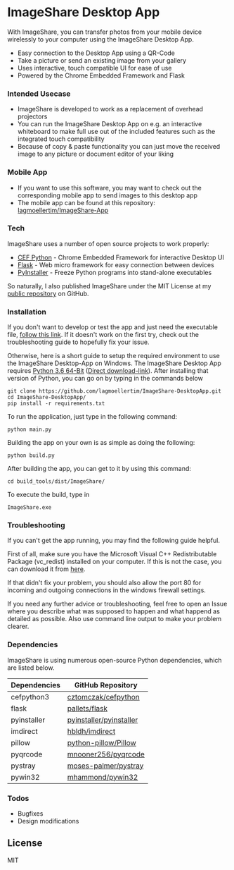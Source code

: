 # ImageShare Desktop App
With ImageShare, you can transfer photos from your mobile device wirelessly to your computer using the ImageShare Desktop App.

  - Easy connection to the Desktop App using a QR-Code
  - Take a picture or send an existing image from your gallery
  - Uses interactive, touch compatible UI for ease of use
  - Powered by the Chrome Embedded Framework and Flask
### Intended Usecase

  - ImageShare is developed to work as a replacement of overhead projectors
  - You can run the ImageShare Desktop App on e.g. an interactive whiteboard to make full use out of the included features such as the integrated touch compatibility
  - Because of copy & paste functionality you can just move the received image to any picture or document editor of your liking

### Mobile App
  - If you want to use this software, you may want to check out the corresponding mobile app to send images to this desktop app
  - The mobile app can be found at this repository: [lagmoellertim/ImageShare-App](https://github.com/lagmoellertim/ImageShare-App)
### Tech

ImageShare uses a number of open source projects to work properly:

* [CEF Python](https://github.com/cztomczak/cefpython) - Chrome Embedded Framework for interactive Desktop UI
* [Flask](https://github.com/pallets/flask) - Web micro framework for easy connection between devices
* [PyInstaller](https://github.com/pyinstaller/pyinstaller) - Freeze Python programs into stand-alone executables

So naturally, I also published ImageShare under the MIT License at my [public repository](https://github.com/lagmoellertim/ImageShare-DesktopApp)
 on GitHub.

### Installation

If you don't want to develop or test the app and just need the executable file, [follow this link](https://github.com/lagmoellertim/ImageShare-DesktopApp/releases). If it doesn't work on the first try, check out the troubleshooting guide to hopefully fix your issue.

Otherwise, here is a short guide to setup the required environment to use the ImageShare Desktop-App on Windows.
The ImageShare Desktop App requires [Python 3.6 64-Bit](https://www.python.org/downloads/release/python-365/) ([Direct download-link](https://www.python.org/ftp/python/3.6.5/python-3.6.5-amd64.exe)). After installing that version of Python, you can go on by typing in the commands below
```
git clone https://github.com/lagmoellertim/ImageShare-DesktopApp.git
cd ImageShare-DesktopApp/
pip install -r requirements.txt
```
To run the application, just type in the following command:
```
python main.py
```
Building the app on your own is as simple as doing the following:
```
python build.py
```
After building the app, you can get to it by using this command:
```
cd build_tools/dist/ImageShare/
```
To execute the build, type in
```
ImageShare.exe
```
### Troubleshooting
If you can't get the app running, you may find the following guide helpful.

First of all, make sure you have the Microsoft Visual C++ Redistributable Package (vc_redist) installed on your computer. If this is not the case, you can download it from [here](https://www.microsoft.com/en-us/download/details.aspx?id=48145).

If that didn't fix your problem, you should also allow the port 80 for incoming and outgoing connections in the windows firewall settings.

If you need any further advice or troubleshooting, feel free to open an Issue where you describe what was supposed to happen and what happend as detailed as possible. Also use command line output to make your problem clearer.
### Dependencies

ImageShare is using numerous open-source Python dependencies, which are listed below.

| Dependencies | GitHub Repository |
| ------ | ------ |
|cefpython3|[cztomczak/cefpython](https://github.com/cztomczak/cefpython)
|flask|[pallets/flask](https://github.com/pallets/flask)
|pyinstaller|[pyinstaller/pyinstaller](https://github.com/pyinstaller/pyinstaller)|
|imdirect|[hbldh/imdirect](https://github.com/hbldh/imdirect)
|pillow|[python-pillow/Pillow](https://github.com/python-pillow/Pillow)
|pyqrcode|[mnooner256/pyqrcode](https://github.com/mnooner256/pyqrcode)
|pystray|[moses-palmer/pystray](https://github.com/moses-palmer/pystray)
|pywin32|[mhammond/pywin32](https://github.com/mhammond/pywin32)

### Todos

 - Bugfixes
 - Design modifications

License
----

MIT
